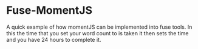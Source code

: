 # Fuse-MomentJS
A quick example of how momentJS can be implemented into fuse tools. In this the time that you set your word count to is taken it then sets the time and you have 24 hours to complete it. 

